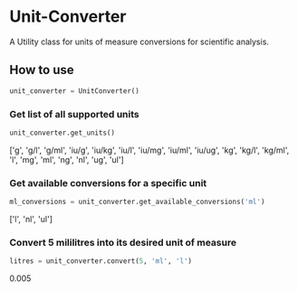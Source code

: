 # Unit-Converter

A Utility class for units of measure conversions for scientific analysis.

## How to use
```python 
unit_converter = UnitConverter()
```

### Get list of all supported units
```python 
unit_converter.get_units()
```
['g', 'g/l', 'g/ml', 'iu/g', 'iu/kg', 'iu/l', 'iu/mg', 'iu/ml', 'iu/ug', 'kg', 'kg/l', 'kg/ml', 'l', 'mg', 'ml', 'ng', 'nl', 'ug', 'ul']

### Get available conversions for a specific unit

```python 
ml_conversions = unit_converter.get_available_conversions('ml')
```
['l', 'nl', 'ul']

### Convert 5 mililitres into its desired unit of measure
```python 
litres = unit_converter.convert(5, 'ml', 'l')
```
 0.005
